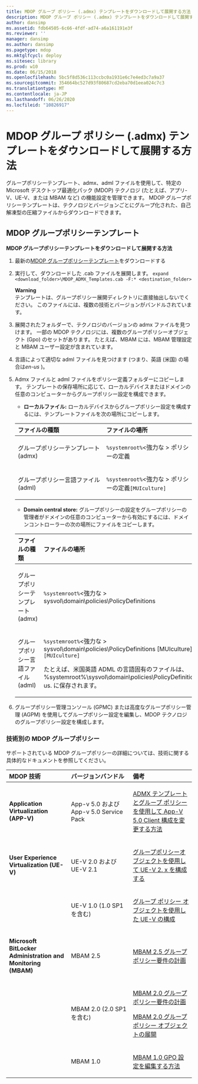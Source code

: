 ```yaml
---
title: MDOP グループ ポリシー (.admx) テンプレートをダウンロードして展開する方法
description: MDOP グループ ポリシー (.admx) テンプレートをダウンロードして展開する方法
author: dansimp
ms.assetid: fdb64505-6c66-4fdf-ad74-a6a161191e3f
ms.reviewer: ''
manager: dansimp
ms.author: dansimp
ms.pagetype: mdop
ms.mktglfcycl: deploy
ms.sitesec: library
ms.prod: w10
ms.date: 06/15/2018
ms.openlocfilehash: 5bc5f8d536c113ccbc0a1931e6c7e4ed3c7a9a37
ms.sourcegitcommit: 354664bc527d93f80687cd2eba70d1eea024c7c3
ms.translationtype: MT
ms.contentlocale: ja-JP
ms.lasthandoff: 06/26/2020
ms.locfileid: "10826917"
---
```

# MDOP グループ ポリシー (.admx) テンプレートをダウンロードして展開する方法


グループポリシーテンプレート、admx、adml ファイルを使用して、特定の Microsoft デスクトップ最適化パック (MDOP) テクノロジ (たとえば、アプリ-V、UE-V、または MBAM など) の機能設定を管理できます。 MDOP グループポリシーテンプレートは、テクノロジとバージョンごとにグループ化された、自己解凍型の圧縮ファイルからダウンロードできます。

## MDOP グループポリシーテンプレート

**MDOP グループポリシーテンプレートをダウンロードして展開する方法**

1. 最新の[MDOP グループポリシーテンプレート](https://www.microsoft.com/download/details.aspx?id=55531)をダウンロードする 

2. 実行して、ダウンロードした .cab ファイルを展開します。 `expand <download_folder>\MDOP_ADMX_Templates.cab -F:* <destination_folder>`

   **Warning**  
   テンプレートは、グループポリシー展開ディレクトリに直接抽出しないでください。 このファイルには、複数の技術とバージョンがバンドルされています。

3. 展開されたフォルダーで、テクノロジのバージョンの admx ファイルを見つけます。 一部の MDOP テクノロジには、複数のグループポリシーオブジェクト (Gpo) のセットがあります。 たとえば、MBAM には、MBAM 管理設定と MBAM ユーザー設定が含まれています。

4. 言語によって適切な adml ファイルを見つけます (つまり、英語 (米国) の場合は*en-us* )。

5. Admx ファイルと adml ファイルをポリシー定義フォルダーにコピーします。 テンプレートの保存場所に応じて、ローカルデバイスまたはドメインの任意のコンピューターからグループポリシー設定を構成できます。

   - **ローカルファイル:** ローカルデバイスからグループポリシー設定を構成するには、テンプレートファイルを次の場所にコピーします。

   <table>
   <colgroup>
   <col width="50%" />
   <col width="50%" />
   </colgroup>
   <thead>
   <tr class="header">
   <th align="left">ファイルの種類</th>
   <th align="left">ファイルの場所</th>
   </tr>
   </thead>
   <tbody>
   <tr class="odd">
   <td align="left"><p>グループポリシーテンプレート (admx)</p></td>
   <td align="left"><p><code>%systemroot%</code>&lt;強力な &gt; ポリシーの定義</strong></p></td>
   </tr>
   <tr class="even">
   <td align="left"><p>グループポリシー言語ファイル (adml)</p></td>
   <td align="left"><p><code>%systemroot%</code>&lt;強力な &gt; ポリシーの定義</strong><code>[MUIculture]</code></p></td>
   </tr>
   </tbody>
   </table>

   - **Domain central store:** グループポリシーの設定をグループポリシーの管理者がドメインの任意のコンピューターから有効にするには、ドメインコントローラーの次の場所にファイルをコピーします。

   <table>
   <colgroup>
   <col width="50%" />
   <col width="50%" />
   </colgroup>
   <thead>
   <tr class="header">
   <th align="left">ファイルの種類</th>
   <th align="left">ファイルの場所</th>
   </tr>
   </thead>
   <tbody>
   <tr class="odd">
   <td align="left"><p>グループポリシーテンプレート (admx)</p></td>
   <td align="left"><p><code>%systemroot%</code>&lt;強力な &gt; sysvol\domain\policies\PolicyDefinitions</strong></p></td>
   </tr>
   <tr class="even">
   <td align="left"><p>グループポリシー言語ファイル (adml)</p></td>
   <td align="left"><p><code>%systemroot%</code>&lt;強力な &gt; sysvol\domain\policies\PolicyDefinitions [MUIculture]</strong><code>[MUIculture]</code></p>
   <p>たとえば、米国英語 ADML の言語固有のファイルは、%systemroot%\sysvol\domain\policies\PolicyDefinitions\en-us. に保存されます。</p></td>
   </tr>
   </tbody>
   </table>

6. グループポリシー管理コンソール (GPMC) または高度なグループポリシー管理 (AGPM) を使用してグループポリシー設定を編集し、MDOP テクノロジのグループポリシー設定を構成します。

### 技術別の MDOP グループポリシー

サポートされている MDOP グループポリシーの詳細については、技術に関する具体的なドキュメントを参照してください。

<table>
<colgroup>
<col width="33%" />
<col width="33%" />
<col width="33%" />
</colgroup>
<thead>
<tr class="header">
<th align="left">MDOP 技術</th>
<th align="left">バージョンバンドル</th>
<th align="left">備考</th>
</tr>
</thead>
<tbody>
<tr class="odd">
<td align="left"><p><strong>Application Virtualization (APP-V)</strong></p></td>
<td align="left"><p>App-v 5.0 および App-v 5.0 Service Pack</p></td>
<td align="left"><p><a href="../appv-v5/how-to-modify-app-v-50-client-configuration-using-the-admx-template-and-group-policy.md" data-raw-source="[How to Modify App-V 5.0 Client Configuration Using the ADMX Template and Group Policy](../appv-v5/how-to-modify-app-v-50-client-configuration-using-the-admx-template-and-group-policy.md)">ADMX テンプレートとグループ ポリシーを使用して App-V 5.0 Client 構成を変更する方法</a></p></td>
</tr>
<tr class="even">
<td align="left"><p><strong>User Experience Virtualization (UE-V)</strong></p></td>
<td align="left"><p>UE-V 2.0 および UE-V 2.1</p></td>
<td align="left"><p><a href="../uev-v2/configuring-ue-v-2x-with-group-policy-objects-both-uevv2.md" data-raw-source="[Configuring UE-V 2.x with Group Policy Objects](../uev-v2/configuring-ue-v-2x-with-group-policy-objects-both-uevv2.md)">グループポリシーオブジェクトを使用して UE-V 2. x を構成する</a></p></td>
</tr>
<tr class="odd">
<td align="left"><p></p></td>
<td align="left"><p>UE-V 1.0 (1.0 SP1 を含む)</p></td>
<td align="left"><p><a href="../uev-v1/configuring-ue-v-with-group-policy-objects.md" data-raw-source="[Configuring UE-V with Group Policy Objects](../uev-v1/configuring-ue-v-with-group-policy-objects.md)">グループ ポリシー オブジェクトを使用した UE-V の構成</a></p></td>
</tr>
<tr class="even">
<td align="left"><p><strong>Microsoft BitLocker Administration and Monitoring (MBAM)</strong></p></td>
<td align="left"><p>MBAM 2.5</p></td>
<td align="left"><p><a href="../mbam-v25/planning-for-mbam-25-group-policy-requirements.md" data-raw-source="[Planning for MBAM 2.5 Group Policy Requirements](../mbam-v25/planning-for-mbam-25-group-policy-requirements.md)">MBAM 2.5 グループ ポリシー要件の計画</a></p></td>
</tr>
<tr class="odd">
<td align="left"><p></p></td>
<td align="left"><p>MBAM 2.0 (2.0 SP1 を含む)</p></td>
<td align="left"><p><a href="../mbam-v2/planning-for-mbam-20-group-policy-requirements-mbam-2.md" data-raw-source="[Planning for MBAM 2.0 Group Policy Requirements](../mbam-v2/planning-for-mbam-20-group-policy-requirements-mbam-2.md)">MBAM 2.0 グループ ポリシー要件の計画</a></p>
<p><a href="../mbam-v2/deploying-mbam-20-group-policy-objects-mbam-2.md" data-raw-source="[Deploying MBAM 2.0 Group Policy Objects](../mbam-v2/deploying-mbam-20-group-policy-objects-mbam-2.md)">MBAM 2.0 グループ ポリシー オブジェクトの展開</a></p></td>
</tr>
<tr class="even">
<td align="left"><p></p></td>
<td align="left"><p>MBAM 1.0</p></td>
<td align="left"><p><a href="../mbam-v1/how-to-edit-mbam-10-gpo-settings.md" data-raw-source="[How to Edit MBAM 1.0 GPO Settings](../mbam-v1/how-to-edit-mbam-10-gpo-settings.md)">MBAM 1.0 GPO 設定を編集する方法</a></p></td>
</tr>
</tbody>
</table>

 

 

 






